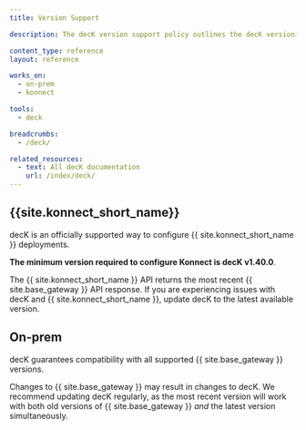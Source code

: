 ```yaml
---
title: Version Support

description: The decK version support policy outlines the decK versioning scheme and version lifecycle.

content_type: reference
layout: reference

works_on:
  - on-prem
  - konnect

tools:
  - deck

breadcrumbs:
  - /deck/

related_resources:
  - text: All decK documentation
    url: /index/deck/
---
```


## {{site.konnect_short_name}}

decK is an officially supported way to configure {{ site.konnect_short_name }} deployments.

**The minimum version required to configure Konnect is decK v1.40.0**.

The {{ site.konnect_short_name }} API returns the most recent {{ site.base_gateway }} API response. If you are experiencing issues with decK and {{ site.konnect_short_name }}, update decK to the latest available version.

## On-prem

decK guarantees compatibility with all supported {{ site.base_gateway }} versions.

Changes to {{ site.base_gateway }} may result in changes to decK. We recommend updating decK regularly, as the most recent version will work with both old versions of {{ site.base_gateway }} _and_ the latest version simultaneously.
